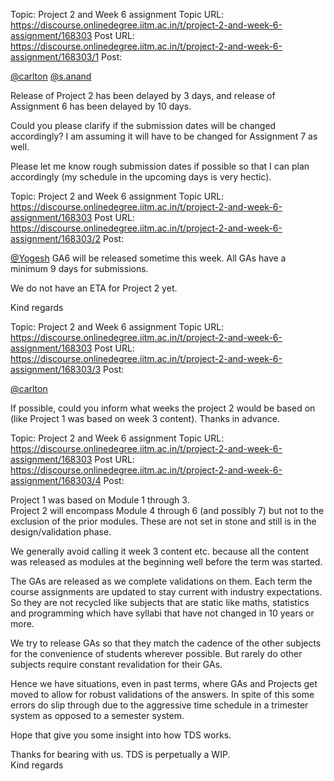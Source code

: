 Topic: Project 2 and Week 6 assignment
Topic URL: https://discourse.onlinedegree.iitm.ac.in/t/project-2-and-week-6-assignment/168303
Post URL: https://discourse.onlinedegree.iitm.ac.in/t/project-2-and-week-6-assignment/168303/1
Post: <p><a class="mention" href="/u/carlton">@carlton</a>  <a class="mention" href="/u/s.anand">@s.anand</a></p>
<p>Release of Project 2 has been delayed by 3 days, and release of Assignment 6 has been delayed by 10 days.</p>
<p>Could you please clarify if the submission dates will be changed accordingly? I am assuming it will have to be changed for Assignment 7 as well.</p>
<p>Please let me know rough submission dates if possible so that I can plan accordingly (my schedule in the upcoming days is very hectic).</p>

Topic: Project 2 and Week 6 assignment
Topic URL: https://discourse.onlinedegree.iitm.ac.in/t/project-2-and-week-6-assignment/168303
Post URL: https://discourse.onlinedegree.iitm.ac.in/t/project-2-and-week-6-assignment/168303/2
Post: <p><a class="mention" href="/u/yogesh">@Yogesh</a> GA6 will be released sometime this week. All GAs have a minimum 9 days for submissions.</p>
<p>We do not have an ETA for Project 2 yet.</p>
<p>Kind regards</p>

Topic: Project 2 and Week 6 assignment
Topic URL: https://discourse.onlinedegree.iitm.ac.in/t/project-2-and-week-6-assignment/168303
Post URL: https://discourse.onlinedegree.iitm.ac.in/t/project-2-and-week-6-assignment/168303/3
Post: <p><a class="mention" href="/u/carlton">@carlton</a></p>
<p>If possible, could you inform what weeks the project 2 would be based on (like Project 1 was based on week 3 content). Thanks in advance.</p>

Topic: Project 2 and Week 6 assignment
Topic URL: https://discourse.onlinedegree.iitm.ac.in/t/project-2-and-week-6-assignment/168303
Post URL: https://discourse.onlinedegree.iitm.ac.in/t/project-2-and-week-6-assignment/168303/4
Post: <p>Project 1 was based on Module 1 through 3.<br>
Project 2 will encompass Module 4 through 6 (and possibly 7) but not to the exclusion of the prior modules. These are not set in stone and still is in the design/validation phase.</p>
<p>We generally avoid calling it week 3 content etc. because all the content was released as modules at the beginning well before the term was started.</p>
<p>The GAs are released as we complete validations on them. Each term the course assignments are updated to stay current with industry expectations. So they are not recycled like subjects that are static like maths, statistics and programming which have syllabi that have not changed in 10 years or more.</p>
<p>We try to release GAs so that they match the cadence of the other subjects for the convenience of students wherever possible. But rarely do other subjects require constant revalidation for their GAs.</p>
<p>Hence we have situations, even in past terms, where GAs and Projects get moved to allow for robust validations of the answers. In spite of this some errors do slip through due to the aggressive time schedule in a trimester system as opposed to a semester system.</p>
<p>Hope that give you some insight into how TDS works.</p>
<p>Thanks for bearing with us. TDS is perpetually a WIP.<br>
Kind regards</p>
